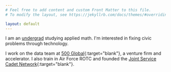 ```yaml
---
# Feel free to add content and custom Front Matter to this file.
# To modify the layout, see https://jekyllrb.com/docs/themes/#overriding-theme-defaults

layout: default
---
```


<!-- I grew up in San Diego, CA. I like using data to fixing civic problems through startups. -->
I am an [undergrad](http://www.yale.edu) studying applied math. I'm interested in fixing civic problems through technology.

<!-- startups that solve civic missions and civic tech, everything from defense to education.
I grew up in San Diego, CA. My interests include defense, startups, and data.
-->

<!-- I am studying applied math at [Yale](http://www.yale.edu){:target="_blank"}, focusing on data and economics.
-->
I work on the data team at [500 Global](https://500.co){:target="blank"}, a venture firm and accelerator. I also train in Air Force ROTC and founded the [Joint Service Cadet Network](http://jscn.site/){:target="blank"}.

<!-- Some of my writing is in the [Wall Street Journal](https://www.wsj.com/articles/the-death-of-the-student-athlete-11626215803){:target="blank"} and [Merion West](https://merionwest.com/2021/02/24/review-the-klondike-bake-oven-deaths/){:target="blank"}.
-->

<!-- Hello! I am a ML Engineer at [Arthur AI](http://www.arthur.ai){:target="_blank"}. I recently graduated from Brown with a degree in computer science.

I'm on the editorial teams at [Reboot](https://reboothq.substack.com/about){:target="blank"}, where I am also a co-founder, and [The Gradient](https://thegradient.pub/){:target="blank"}. Some of my writing is in [Reboot](https://reboothq.substack.com/people/866504-jessica-dai){:target="blank"} and [The College Hill Independent](http://www.theindy.org/author=Jessica%20Dai){:target="blank"}.
-->

